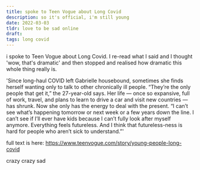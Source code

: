 ```yaml
---
title: spoke to Teen Vogue about Long Covid
description: so it's official, i'm still young
date: 2022-03-03
tldr: love to be sad online
draft: 
tags: long covid
---
```


i spoke to Teen Vogue about Long Covid. I re-read what I said and I thought 'wow, that's dramatic' and then stopped and realised how dramatic this whole thing really is.

'Since long-haul COVID left Gabrielle housebound, sometimes she finds herself wanting only to talk to other chronically ill people. “They’re the only people that get it,” the 27-year-old says. Her life — once so expansive, full of work, travel, and plans to learn to drive a car and visit new countries — has shrunk. Now she only has the energy to deal with the present. “I can’t see what’s happening tomorrow or next week or a few years down the line. I can’t see if I’ll ever have kids because I can’t fully look after myself anymore. Everything feels futureless. And I think that futureless-ness is hard for people who aren’t sick to understand.”'

full text is here: https://www.teenvogue.com/story/young-people-long-covid

crazy crazy sad 